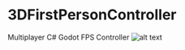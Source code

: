# 3DFirstPersonController
 Multiplayer C# Godot FPS Controller
![alt text]([http://url/to/img.png](https://gyazo.com/e1808e5478a1b918123debdae918e8a0))
